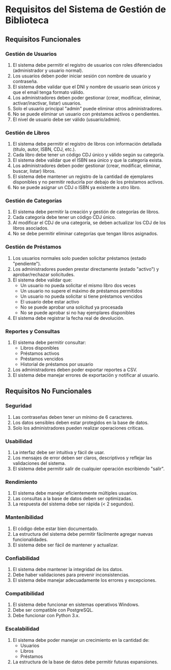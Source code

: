 # Requisitos del Sistema de Gestión de Biblioteca

## Requisitos Funcionales

### Gestión de Usuarios
1. El sistema debe permitir el registro de usuarios con roles diferenciados (administrador y usuario normal).
2. Los usuarios deben poder iniciar sesión con nombre de usuario y contraseña.
3. El sistema debe validar que el DNI y nombre de usuario sean únicos y que el email tenga formato válido.
4. Los administradores deben poder gestionar (crear, modificar, eliminar, activar/inactivar, listar) usuarios.
5. Solo el usuario principal "admin" puede eliminar otros administradores.
6. No se puede eliminar un usuario con préstamos activos o pendientes.
7. El nivel de usuario debe ser válido (usuario/admin).

### Gestión de Libros
1. El sistema debe permitir el registro de libros con información detallada (título, autor, ISBN, CDJ, etc.).
2. Cada libro debe tener un código CDJ único y válido según su categoría.
3. El sistema debe validar que el ISBN sea único y que la categoría exista.
4. Los administradores deben poder gestionar (crear, modificar, eliminar, buscar, listar) libros.
5. El sistema debe mantener un registro de la cantidad de ejemplares disponibles y no permitir reducirla por debajo de los préstamos activos.
6. No se puede asignar un CDJ o ISBN ya existente a otro libro.

### Gestión de Categorías
1. El sistema debe permitir la creación y gestión de categorías de libros.
2. Cada categoría debe tener un código CDJ único.
3. Al modificar el CDJ de una categoría, se deben actualizar los CDJ de los libros asociados.
4. No se debe permitir eliminar categorías que tengan libros asignados.

### Gestión de Préstamos
1. Los usuarios normales solo pueden solicitar préstamos (estado "pendiente").
2. Los administradores pueden prestar directamente (estado "activo") y aprobar/rechazar solicitudes.
3. El sistema debe validar que:
   - Un usuario no pueda solicitar el mismo libro dos veces
   - Un usuario no supere el máximo de préstamos permitidos
   - Un usuario no pueda solicitar si tiene préstamos vencidos
   - El usuario debe estar activo
   - No se puede aprobar una solicitud ya procesada
   - No se puede aprobar si no hay ejemplares disponibles
4. El sistema debe registrar la fecha real de devolución.

### Reportes y Consultas
1. El sistema debe permitir consultar:
   - Libros disponibles
   - Préstamos activos
   - Préstamos vencidos
   - Historial de préstamos por usuario
2. Los administradores deben poder exportar reportes a CSV.
3. El sistema debe manejar errores de exportación y notificar al usuario.

## Requisitos No Funcionales

### Seguridad
1. Las contraseñas deben tener un mínimo de 6 caracteres.
2. Los datos sensibles deben estar protegidos en la base de datos.
3. Solo los administradores pueden realizar operaciones críticas.

### Usabilidad
1. La interfaz debe ser intuitiva y fácil de usar.
2. Los mensajes de error deben ser claros, descriptivos y reflejar las validaciones del sistema.
3. El sistema debe permitir salir de cualquier operación escribiendo "salir".

### Rendimiento
1. El sistema debe manejar eficientemente múltiples usuarios.
2. Las consultas a la base de datos deben ser optimizadas.
3. La respuesta del sistema debe ser rápida (< 2 segundos).

### Mantenibilidad
1. El código debe estar bien documentado.
2. La estructura del sistema debe permitir fácilmente agregar nuevas funcionalidades.
3. El sistema debe ser fácil de mantener y actualizar.

### Confiabilidad
1. El sistema debe mantener la integridad de los datos.
2. Debe haber validaciones para prevenir inconsistencias.
3. El sistema debe manejar adecuadamente los errores y excepciones.

### Compatibilidad
1. El sistema debe funcionar en sistemas operativos Windows.
2. Debe ser compatible con PostgreSQL.
3. Debe funcionar con Python 3.x.

### Escalabilidad
1. El sistema debe poder manejar un crecimiento en la cantidad de:
   - Usuarios
   - Libros
   - Préstamos
2. La estructura de la base de datos debe permitir futuras expansiones. 